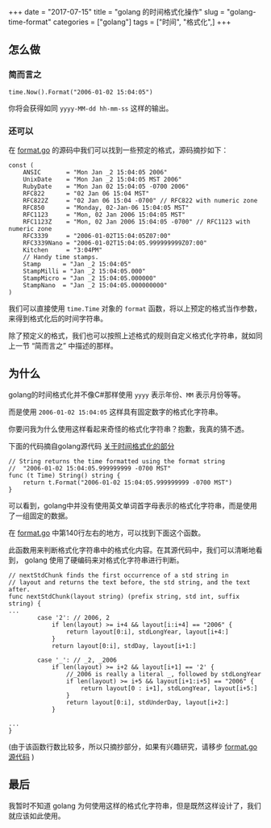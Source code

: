 +++
date = "2017-07-15"
title = "golang 的时间格式化操作"
slug = "golang-time-format"
categories = ["golang"]
tags = ["时间", "格式化",]
+++

## 怎么做

### 简而言之

```
time.Now().Format("2006-01-02 15:04:05")
```

你将会获得如同 `yyyy-MM-dd hh-mm-ss` 这样的输出。

### 还可以

在 [format.go](https://golang.org/src/time/format.go) 的源码中我们可以找到一些预定的格式，源码摘抄如下：

```
const (
  	ANSIC       = "Mon Jan _2 15:04:05 2006"
  	UnixDate    = "Mon Jan _2 15:04:05 MST 2006"
  	RubyDate    = "Mon Jan 02 15:04:05 -0700 2006"
  	RFC822      = "02 Jan 06 15:04 MST"
  	RFC822Z     = "02 Jan 06 15:04 -0700" // RFC822 with numeric zone
  	RFC850      = "Monday, 02-Jan-06 15:04:05 MST"
  	RFC1123     = "Mon, 02 Jan 2006 15:04:05 MST"
  	RFC1123Z    = "Mon, 02 Jan 2006 15:04:05 -0700" // RFC1123 with numeric zone
  	RFC3339     = "2006-01-02T15:04:05Z07:00"
  	RFC3339Nano = "2006-01-02T15:04:05.999999999Z07:00"
  	Kitchen     = "3:04PM"
  	// Handy time stamps.
  	Stamp      = "Jan _2 15:04:05"
  	StampMilli = "Jan _2 15:04:05.000"
  	StampMicro = "Jan _2 15:04:05.000000"
  	StampNano  = "Jan _2 15:04:05.000000000"
)
```

我们可以直接使用 `time.Time` 对象的 `format` 函数，将以上预定的格式当作参数，来得到格式化后的时间字符串。

除了预定义的格式，我们也可以按照上述格式的规则自定义格式化字符串，就如同上一节 “简而言之” 中描述的那样。

## 为什么

golang的时间格式化并不像C#那样使用 `yyyy` 表示年份、`MM` 表示月份等等。

而是使用 `2006-01-02 15:04:05` 这样具有固定数字的格式化字符串。

你要问我为什么使用这样看起来奇怪的格式化字符串？抱歉，我真的猜不透。

下面的代码摘自golang源代码 [关于时间格式化的部分](https://golang.org/src/time/format.go)

```  
// String returns the time formatted using the format string
//	"2006-01-02 15:04:05.999999999 -0700 MST"
func (t Time) String() string {
  	return t.Format("2006-01-02 15:04:05.999999999 -0700 MST")
}
```

可以看到，golang中并没有使用英文单词首字母表示的格式化字符串，而是使用了一组固定的数据。

在 [format.go](https://golang.org/src/time/format.go) 中第140行左右的地方，可以找到下面这个函数。

此函数用来判断格式化字符串中的格式化内容。在其源代码中，我们可以清晰地看到， golang 使用了硬编码来对格式化字符串进行判断。

```
// nextStdChunk finds the first occurrence of a std string in
// layout and returns the text before, the std string, and the text after.
func nextStdChunk(layout string) (prefix string, std int, suffix string) {
...
        case '2': // 2006, 2
  			if len(layout) >= i+4 && layout[i:i+4] == "2006" {
  				return layout[0:i], stdLongYear, layout[i+4:]
  			}
  			return layout[0:i], stdDay, layout[i+1:]
  
  		case '_': // _2, _2006
  			if len(layout) >= i+2 && layout[i+1] == '2' {
  				//_2006 is really a literal _, followed by stdLongYear
  				if len(layout) >= i+5 && layout[i+1:i+5] == "2006" {
  					return layout[0 : i+1], stdLongYear, layout[i+5:]
  				}
  				return layout[0:i], stdUnderDay, layout[i+2:]
  			}

...
}
```
(由于该函数行数比较多，所以只摘抄部分，如果有兴趣研究，请移步 [format.go 源代码](https://golang.org/src/time/format.go) )

## 最后

我暂时不知道 golang 为何使用这样的格式化字符串，但是既然这样设计了，我们就应该如此使用。

